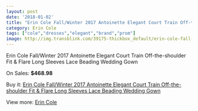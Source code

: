 ```yaml
---
layout: post
date: '2018-01-02'
title: "Erin Cole Fall/Winter 2017 Antoinette Elegant Court Train Off-the-shoulder Fit & Flare Long Sleeves Lace Beading Wedding Gown"
category: Erin Cole
tags: ["cole","dresses","elegant","brand","prom"]
image: http://img.transblink.com/39175-thickbox_default/erin-cole-fall-winter-2017-antoinette-elegant-court-train-off-the-shoulder-fit-flare-long-sleeves-lace-beading-wedding-gown.jpg
---
```

Erin Cole Fall/Winter 2017 Antoinette Elegant Court Train Off-the-shoulder Fit & Flare Long Sleeves Lace Beading Wedding Gown

On Sales: **$468.98**
<a href="https://www.transblink.com/en/erin-cole/12275-erin-cole-fall-winter-2017-antoinette-elegant-court-train-off-the-shoulder-fit-flare-long-sleeves-lace-beading-wedding-gown.html"><amp-img layout="responsive" width="600" height="600" src="//img.transblink.com/39175-thickbox_default/erin-cole-fall-winter-2017-antoinette-elegant-court-train-off-the-shoulder-fit-flare-long-sleeves-lace-beading-wedding-gown.jpg" alt="Erin Cole Fall/Winter 2017 Antoinette Elegant Court Train Off-the-shoulder Fit & Flare Long Sleeves Lace Beading Wedding Gown 0" /></a>
<a href="https://www.transblink.com/en/erin-cole/12275-erin-cole-fall-winter-2017-antoinette-elegant-court-train-off-the-shoulder-fit-flare-long-sleeves-lace-beading-wedding-gown.html"><amp-img layout="responsive" width="600" height="600" src="//img.transblink.com/39181-thickbox_default/erin-cole-fall-winter-2017-antoinette-elegant-court-train-off-the-shoulder-fit-flare-long-sleeves-lace-beading-wedding-gown.jpg" alt="Erin Cole Fall/Winter 2017 Antoinette Elegant Court Train Off-the-shoulder Fit & Flare Long Sleeves Lace Beading Wedding Gown 1" /></a>
<a href="https://www.transblink.com/en/erin-cole/12275-erin-cole-fall-winter-2017-antoinette-elegant-court-train-off-the-shoulder-fit-flare-long-sleeves-lace-beading-wedding-gown.html"><amp-img layout="responsive" width="600" height="600" src="//img.transblink.com/39180-thickbox_default/erin-cole-fall-winter-2017-antoinette-elegant-court-train-off-the-shoulder-fit-flare-long-sleeves-lace-beading-wedding-gown.jpg" alt="Erin Cole Fall/Winter 2017 Antoinette Elegant Court Train Off-the-shoulder Fit & Flare Long Sleeves Lace Beading Wedding Gown 2" /></a>
<a href="https://www.transblink.com/en/erin-cole/12275-erin-cole-fall-winter-2017-antoinette-elegant-court-train-off-the-shoulder-fit-flare-long-sleeves-lace-beading-wedding-gown.html"><amp-img layout="responsive" width="600" height="600" src="//img.transblink.com/39179-thickbox_default/erin-cole-fall-winter-2017-antoinette-elegant-court-train-off-the-shoulder-fit-flare-long-sleeves-lace-beading-wedding-gown.jpg" alt="Erin Cole Fall/Winter 2017 Antoinette Elegant Court Train Off-the-shoulder Fit & Flare Long Sleeves Lace Beading Wedding Gown 3" /></a>
<a href="https://www.transblink.com/en/erin-cole/12275-erin-cole-fall-winter-2017-antoinette-elegant-court-train-off-the-shoulder-fit-flare-long-sleeves-lace-beading-wedding-gown.html"><amp-img layout="responsive" width="600" height="600" src="//img.transblink.com/39178-thickbox_default/erin-cole-fall-winter-2017-antoinette-elegant-court-train-off-the-shoulder-fit-flare-long-sleeves-lace-beading-wedding-gown.jpg" alt="Erin Cole Fall/Winter 2017 Antoinette Elegant Court Train Off-the-shoulder Fit & Flare Long Sleeves Lace Beading Wedding Gown 4" /></a>
<a href="https://www.transblink.com/en/erin-cole/12275-erin-cole-fall-winter-2017-antoinette-elegant-court-train-off-the-shoulder-fit-flare-long-sleeves-lace-beading-wedding-gown.html"><amp-img layout="responsive" width="600" height="600" src="//img.transblink.com/39177-thickbox_default/erin-cole-fall-winter-2017-antoinette-elegant-court-train-off-the-shoulder-fit-flare-long-sleeves-lace-beading-wedding-gown.jpg" alt="Erin Cole Fall/Winter 2017 Antoinette Elegant Court Train Off-the-shoulder Fit & Flare Long Sleeves Lace Beading Wedding Gown 5" /></a>
<a href="https://www.transblink.com/en/erin-cole/12275-erin-cole-fall-winter-2017-antoinette-elegant-court-train-off-the-shoulder-fit-flare-long-sleeves-lace-beading-wedding-gown.html"><amp-img layout="responsive" width="600" height="600" src="//img.transblink.com/39176-thickbox_default/erin-cole-fall-winter-2017-antoinette-elegant-court-train-off-the-shoulder-fit-flare-long-sleeves-lace-beading-wedding-gown.jpg" alt="Erin Cole Fall/Winter 2017 Antoinette Elegant Court Train Off-the-shoulder Fit & Flare Long Sleeves Lace Beading Wedding Gown 6" /></a>

Buy it: [Erin Cole Fall/Winter 2017 Antoinette Elegant Court Train Off-the-shoulder Fit & Flare Long Sleeves Lace Beading Wedding Gown](https://www.transblink.com/en/erin-cole/12275-erin-cole-fall-winter-2017-antoinette-elegant-court-train-off-the-shoulder-fit-flare-long-sleeves-lace-beading-wedding-gown.html "Erin Cole Fall/Winter 2017 Antoinette Elegant Court Train Off-the-shoulder Fit & Flare Long Sleeves Lace Beading Wedding Gown")

View more: [Erin Cole](https://www.transblink.com/en/141-erin-cole "Erin Cole")